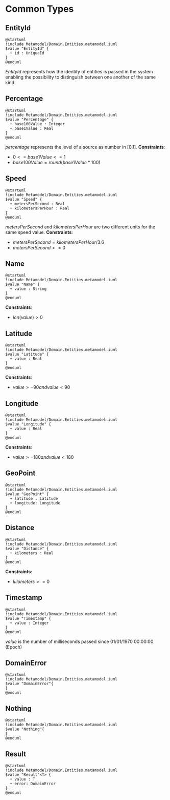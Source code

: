 # Common Types

## EntityId
```plantuml
@startuml
!include Metamodel/Domain.Entities.metamodel.iuml
$value "EntityId" {
  + id : UniqueId
}
@enduml
```
_EntityId_ represents how the identity of entities is passed in the system enabling the possibility to distinguish between one another of the same kind.

## Percentage
```plantuml
@startuml
!include Metamodel/Domain.Entities.metamodel.iuml
$value "Percentage" {
  + base100Value : Integer
  + base1Value : Real
}
@enduml
```

_percentage_ represents the level of a source as number in [0,1].
**Constraints**:

- $0 <= base1Value <= 1$
- $base100Value = round(base1Value * 100)$


## Speed
```plantuml
@startuml
!include Metamodel/Domain.Entities.metamodel.iuml
$value "Speed" {
  + metersPerSecond : Real
  + kilometersPerHour : Real
}
@enduml
```
_metersPerSecond_ and _kilometersPerHour_ are two different units for the same speed value.
**Constraints**:

- $metersPerSecond = kilometersPerHour / 3.6$
- $metersPerSecond >= 0$


## Name
```plantuml
@startuml
!include Metamodel/Domain.Entities.metamodel.iuml
$value "Name" {
  + value : String
}
@enduml
```
**Constraints**:

- $len(value) > 0$

## Latitude
```plantuml
@startuml
!include Metamodel/Domain.Entities.metamodel.iuml
$value "Latitude" {
  + value : Real
}
@enduml
```
**Constraints**:

- $value > -90 and value < 90$


## Longitude
```plantuml
@startuml
!include Metamodel/Domain.Entities.metamodel.iuml
$value "Longitude" {
  + value : Real
}
@enduml
```
**Constraints**:

- $value > -180 and value < 180$

## GeoPoint
```plantuml
@startuml
!include Metamodel/Domain.Entities.metamodel.iuml
$value "GeoPoint" {
  + latitude : Latitude
  + longitude: Longitude
}
@enduml
```

## Distance
```plantuml
@startuml
!include Metamodel/Domain.Entities.metamodel.iuml
$value "Distance" {
  + kilometers : Real
}
@enduml
```
**Constraints**:

- $kilometers >= 0$


## Timestamp
```plantuml
@startuml
!include Metamodel/Domain.Entities.metamodel.iuml
$value "Timestamp" {
  + value : Integer
}
@enduml
```
_value_ is the number of milliseconds passed since 01/01/1970 00:00:00 (Epoch)

## DomainError
```plantuml
@startuml
!include Metamodel/Domain.Entities.metamodel.iuml
$value "DomainError"{
}
@enduml
```

## Nothing
```plantuml
@startuml
!include Metamodel/Domain.Entities.metamodel.iuml
$value "Nothing"{
}
@enduml
```

## Result
```plantuml
@startuml
!include Metamodel/Domain.Entities.metamodel.iuml
$value "Result"<T> {
  + value : T
  + error: DomainError
}
@enduml
```

